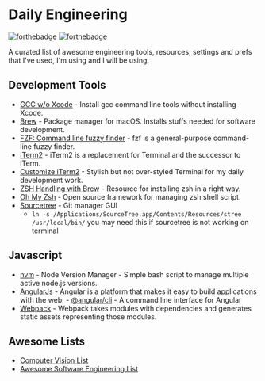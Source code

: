 # Daily Engineering

[![forthebadge](https://forthebadge.com/images/badges/powered-by-electricity.svg)](https://forthebadge.com)
[![forthebadge](https://forthebadge.com/images/badges/built-with-love.svg)](https://forthebadge.com)

A curated list of awesome engineering tools, resources, settings and prefs that I've used, I'm using and I will be using.


## Development Tools

* [GCC w/o Xcode](https://www.cyberciti.biz/faq/howto-apple-mac-os-x-install-gcc-compiler/) - Install gcc command line tools without installing Xcode.
* [Brew](https://brew.sh/) - Package manager for macOS. Installs stuffs needed for software development.
* [FZF: Command line fuzzy finder](https://github.com/junegunn/fzf) - fzf is a general-purpose command-line fuzzy finder.
* [iTerm2](https://www.iterm2.com/) - iTerm2 is a replacement for Terminal and the successor to iTerm.
* [Customize iTerm2](https://medium.com/@marcteodorfrancoiscoquand/how-to-develop-with-style-pimp-your-environment-with-iterm2-zsh-and-gruvbox-dark-dcf3524c9552) - Stylish but not over-styled Terminal for my daily development work.
* [ZSH Handling with Brew](https://rick.cogley.info/post/use-homebrew-zsh-instead-of-the-osx-default/) - Resource for installing zsh in a right way.
* [Oh My Zsh](https://github.com/robbyrussell/oh-my-zsh) - Open source framework for managing zsh shell script.
* [Sourcetree](https://www.sourcetreeapp.com/) - Git manager GUI
  * `ln -s /Applications/SourceTree.app/Contents/Resources/stree /usr/local/bin/` you may need this if sourcetree is not working on terminal

## Javascript

* [nvm](https://github.com/creationix/nvm) - Node Version Manager - Simple bash script to manage multiple active node.js versions.
* [AngularJs](https://angular.io/) - Angular is a platform that makes it easy to build applications with the web.
            - [@angular/cli](https://cli.angular.io/) - A command line interface for Angular
* [Webpack](https://github.com/webpack-contrib/awesome-webpack#readme) - Webpack takes modules with dependencies and generates static assets representing those modules. 

## Awesome Lists

* [Computer Vision List](https://github.com/jbhuang0604/awesome-computer-vision)
* [Awesome Software Engineering List](https://github.com/sindresorhus/awesome)

